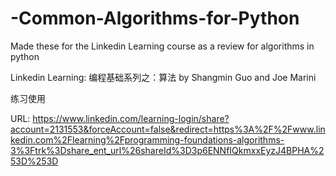 # -Common-Algorithms-for-Python

Made these for the Linkedin Learning course as a review for algorithms in python

Linkedin Learning: 编程基础系列之：算法 by Shangmin Guo and Joe Marini

练习使用

URL: https://www.linkedin.com/learning-login/share?account=2131553&forceAccount=false&redirect=https%3A%2F%2Fwww.linkedin.com%2Flearning%2Fprogramming-foundations-algorithms-3%3Ftrk%3Dshare_ent_url%26shareId%3D3p6ENNfIQkmxxEyzJ4BPHA%253D%253D
